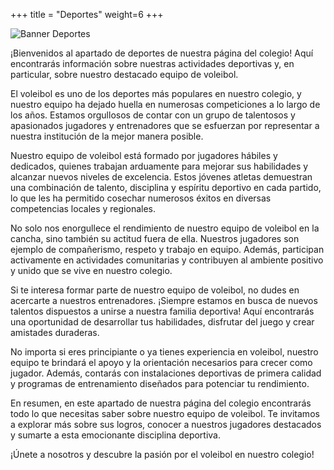 +++
title = "Deportes"
weight=6
+++

![Banner Deportes](/imgs/Banner%20Deportes.png)

¡Bienvenidos al apartado de deportes de nuestra página del colegio! Aquí encontrarás información sobre nuestras actividades deportivas y, en particular, sobre nuestro destacado equipo de voleibol.

El voleibol es uno de los deportes más populares en nuestro colegio, y nuestro equipo ha dejado huella en numerosas competiciones a lo largo de los años. Estamos orgullosos de contar con un grupo de talentosos y apasionados jugadores y entrenadores que se esfuerzan por representar a nuestra institución de la mejor manera posible.

Nuestro equipo de voleibol está formado por jugadores hábiles y dedicados, quienes trabajan arduamente para mejorar sus habilidades y alcanzar nuevos niveles de excelencia. Estos jóvenes atletas demuestran una combinación de talento, disciplina y espíritu deportivo en cada partido, lo que les ha permitido cosechar numerosos éxitos en diversas competencias locales y regionales.

No solo nos enorgullece el rendimiento de nuestro equipo de voleibol en la cancha, sino también su actitud fuera de ella. Nuestros jugadores son ejemplo de compañerismo, respeto y trabajo en equipo. Además, participan activamente en actividades comunitarias y contribuyen al ambiente positivo y unido que se vive en nuestro colegio.

Si te interesa formar parte de nuestro equipo de voleibol, no dudes en acercarte a nuestros entrenadores. ¡Siempre estamos en busca de nuevos talentos dispuestos a unirse a nuestra familia deportiva! Aquí encontrarás una oportunidad de desarrollar tus habilidades, disfrutar del juego y crear amistades duraderas.

No importa si eres principiante o ya tienes experiencia en voleibol, nuestro equipo te brindará el apoyo y la orientación necesarios para crecer como jugador. Además, contarás con instalaciones deportivas de primera calidad y programas de entrenamiento diseñados para potenciar tu rendimiento.

En resumen, en este apartado de nuestra página del colegio encontrarás todo lo que necesitas saber sobre nuestro equipo de voleibol. Te invitamos a explorar más sobre sus logros, conocer a nuestros jugadores destacados y sumarte a esta emocionante disciplina deportiva.

¡Únete a nosotros y descubre la pasión por el voleibol en nuestro colegio!
